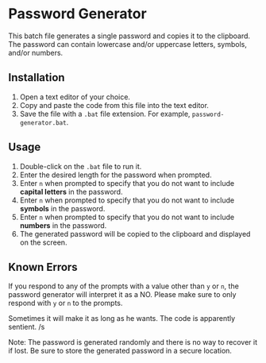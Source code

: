 # Password Generator

This batch file generates a single password and copies it to the clipboard. The password can contain lowercase and/or uppercase letters, symbols, and/or numbers.

## Installation

1. Open a text editor of your choice.
2. Copy and paste the code from this file into the text editor.
3. Save the file with a `.bat` file extension. For example, `password-generator.bat`.

## Usage

1. Double-click on the `.bat` file to run it.
2. Enter the desired length for the password when prompted.
3. Enter `n` when prompted to specify that you do not want to include **capital letters** in the password.
4. Enter `n` when prompted to specify that you do not want to include **symbols** in the password.
5. Enter `n` when prompted to specify that you do not want to include **numbers** in the password.
6. The generated password will be copied to the clipboard and displayed on the screen.

## Known Errors

If you respond to any of the prompts with a value other than `y` or `n`, the password generator will interpret it as a NO. Please make sure to only respond with `y` or `n` to the prompts.

Sometimes it will make it as long as he wants. The code is apparently sentient. /s

Note: The password is generated randomly and there is no way to recover it if lost. Be sure to store the generated password in a secure location.
